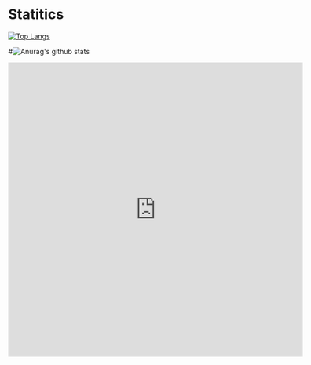 

<!--
**HUGOW04/HUGOW04** is a ✨ _special_ ✨ repository because its `README.md` (this file) appears on your GitHub profile.

Here are some ideas to get you started:

- 🔭 I’m currently working on ...
- 🌱 I’m currently learning ...
- 👯 I’m looking to collaborate on ...
- 🤔 I’m looking for help with ...
- 💬 Ask me about ...
- 📫 How to reach me: ...
- 😄 Pronouns: ...
- ⚡ Fun fact: ...
-->

# Statitics 
[![Top Langs](https://github-readme-stats.vercel.app/api/top-langs/?username=HUGOW04&theme=dark&show_icons=true&layout=compact)](https://github.com/anuraghazra/github-readme-stats)

#![Anurag's github stats](https://github-readme-stats.vercel.app/api?username=HUGOW04&theme=dark&show_icons=true)

<iframe width="600" height="600" src="https://ionicabizau.github.io/github-profile-languages/api.html?HUGOW04" frameborder="0"></iframe>
